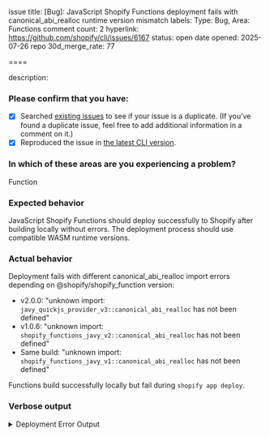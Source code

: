 issue title: [Bug]:  JavaScript Shopify Functions deployment fails with canonical_abi_realloc runtime version mismatch
labels: Type: Bug, Area: Functions
comment count: 2
hyperlink: https://github.com/shopify/cli/issues/6167
status: open
date opened: 2025-07-26
repo 30d_merge_rate: 77

====

description:
### Please confirm that you have:

- [x] Searched [existing issues](.) to see if your issue is a duplicate. (If you’ve found a duplicate issue, feel free to add additional information in a comment on it.)
- [x] Reproduced the issue in [the latest CLI version](https://www.npmjs.com/package/@shopify/cli).

### In which of these areas are you experiencing a problem?

Function

### Expected behavior

JavaScript Shopify Functions should deploy successfully to Shopify after building locally without errors. The deployment process should use compatible WASM runtime versions.

### Actual behavior

Deployment fails with different canonical_abi_realloc import errors depending on @shopify/shopify_function version:

- v2.0.0: "unknown import: `javy_quickjs_provider_v3::canonical_abi_realloc` has not been defined"
- v1.0.6: "unknown import: `shopify_functions_javy_v2::canonical_abi_realloc` has not been defined"  
- Same build: "unknown import: `shopify_functions_javy_v1::canonical_abi_realloc` has not been defined"

Functions build successfully locally but fail during `shopify app deploy`.

### Verbose output

<details>
  <summary>Deployment Error Output</summary>

╭─ error ───────────────────────────────────────────────────────────────────────────────────╮
│                                                                                           │
│  Version couldn't be created.                                                             │
│                                                                                           │
│  cart-checkout-validation                                                                 │
│                                                                                           │
│  Validation errors                                                                        │
│    • unknown import: `shopify_functions_javy_v1::canonical_abi_realloc` has not been      │
│      defined                                                                              │
│    • Try the following actions:                                                           │
│      - Upgrade your Shopify CLI (see https://shopify.dev/docs/api/shopify-cli#upgrade)    │
│      - Update your shopify_function dependency version                                    │
│        - Rust (see https://shopify.dev/docs/apps/build/functions/programming-languages/r  │
│      ust-for-functions)                                                                   │
│        - JavaScript (see https://shopify.dev/docs/apps/build/functions/programming-langu  │
│      ages/javascript-for-functions)                                                       │
│      - Look for help on the Shopify Functions community forum (see                        │
│      https://community.shopify.dev/c/shopify-functions)                                   │
│                                                                                           │
│                                                                                           │
╰───────────────────────────────────────────────────────────────────────────────────────────╯


### Reproduction steps

1. Create a JavaScript Shopify Function (purchase.validation.run or purchase.cart-transform.run)
2. Configure with @shopify/shopify_function version 1.0.6 or 2.0.0
3. Build function locally with `npm run build` (succeeds)
4. Deploy with `shopify app deploy`
5. Observe canonical_abi_realloc import error during deployment validation

### Operating System

macOS Sequoia (darwin 24.5.0)

### Shopify CLI version (`shopify --version`)

3.83.0

### Shell

zsh

### Node version (run `node -v` if you're not sure)

v24.0.0

### What language and version are you using in your application?

JavaScript/TypeScript with @shopify/shopify_function 1.0.6-2.0.0

===

comment #1 by AlexanderKharchenko, 2025-07-26, 01:04:27
Same 


Version couldn't be created.                                                │
│                                                                              │
│  ship-date-first-order                                                       │
│                                                                              │
│  Validation errors                                                           │
│    • unknown import: `shopify_functions_javy_v1::canonical_abi_realloc` has  │
│      not been defined                                                        │
│    • Try the following actions:                                              │
│      - Upgrade your Shopify CLI (see                                         │
│      https://shopify.dev/docs/api/shopify-cli#upgrade)                       │
│      - Update your shopify_function dependency version                       │
│        - Rust (see https://shopify.dev/docs/apps/build/functions/programmin  │
│      g-languages/rust-for-functions)                                         │
│        - JavaScript (see https://shopify.dev/docs/apps/build/functions/prog  │
│      ramming-languages/javascript-for-functions)                             │
│      - Look for help on the Shopify Functions community forum (see           │
│      https://community.shopify.dev/c/shopify-functions)        

comment #2 by AndrewKuktenko, 2025-07-26, 01:59:42
Confirm same issue.

`"@shopify/cli": "3.83.0"`

`"@shopify/shopify_function": "2.0.0"`

<img width="1034" height="368" alt="Image" src="https://github.com/user-attachments/assets/c80b2e5a-246c-456a-9146-ba7b09c7b84b" />
